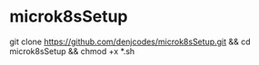 # microk8sSetup
git clone https://github.com/denjcodes/microk8sSetup.git && cd microk8sSetup && chmod +x *.sh
